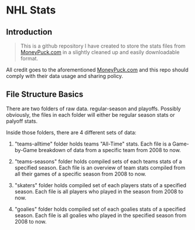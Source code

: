 # NHL Stats

## Introduction

> This is a github repository I have created to store the stats files from [MoneyPuck.com](http://moneypuck.com/data.htm) in a slightly cleaned up and easily downloadable format.

All credit goes to the aforementioned  [MoneyPuck.com](http://moneypuck.com) and this repo should comply with their data usage and sharing policy.

## File Structure Basics

There are two folders of raw data. regular-season and playoffs. Possibly obviously, the files in each folder will either be regular season stats or palyoff stats.

Inside those folders, there are 4 different sets of data:

1. "teams-alltime" folder holds teams "All-Time" stats. Each file is a Game-by-Game breakdown of data from a specific team from 2008 to now.

2. "teams-seasons" folder holds compiled sets of each teams stats of a specified season. Each file is an overview of team stats compiled from all their games of a specific season from 2008 to now.

3. "skaters" folder holds compiled set of each players stats of a specified season. Each file is all players who played in the season from 2008 to now.

4. "goalies" folder holds compiled set of each goalies stats of a specified season. Each file is all goalies who played in the specified season from 2008 to now.



